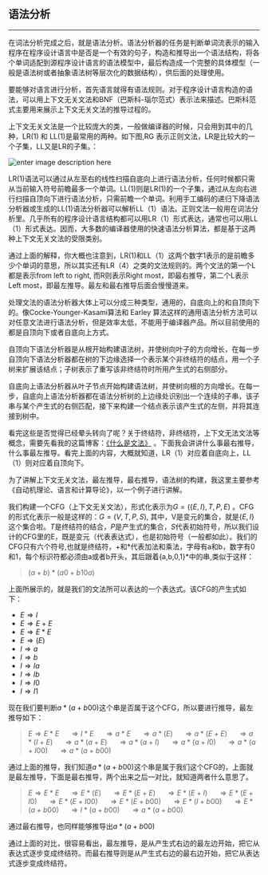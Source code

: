 ## 语法分析
----
在词法分析完成之后，就是语法分析。语法分析器的任务是判断单词流表示的输入程序在程序设计语言中是否是一个有效的句子，构造和推导出一个语法结构，将各个单词适配到源程序设计语言的语法模型中，最后构造成一个完整的具体模型（一般是语法树或者抽象语法树等层次化的数据结构），供后面的处理使用。

要能够对语言进行分析，首先语言就得有语法规则。对于程序设计语言构造的语法，可以用上下文无关文法和BNF（巴斯科-瑙尔范式）表示法来描述。巴斯科范式主要用来展示上下文无关文法的推导过程的。

上下文无关文法是一个比较庞大的类，一般做编译器的时候，只会用到其中的几种，LR(1) 和 LL(1)是最常用的两种。如下图,RG 表示正则文法，LR是比较大的一个子集，LL又是LR的子集。：

![enter image description here]( http://d.hiphotos.bdimg.com/album/s=550;q=90;c=xiangce,100,100/sign=bd132ff4f4246b607f0eb271dbc36b71/6a63f6246b600c33845eaf6f184c510fd9f9a175.jpg?referer=ae2e1d15b0b7d0a222de31ad0f2b&x=.jpg)

LR(1)语法可以通过从左至右的线性扫描自底向上进行语法分析，任何时候都只需从当前输入符号前瞻最多一个单词。LL(1)则是LR(1)的一个子集，通过从左向右进行扫描自顶向下进行语法分析，只需前瞻一个单词。利用手工编码的递归下降语法分析器或生成的LL(1)语法分析器可以解析LL（1）语法。正则文法一般用在词法分析里。几乎所有的程序设计语言结构都可以用LR（1）形式表达，通常也可以用LL（1）形式表达。因而，大多数的编译器使用的快速语法分析算法，都是基于这两种上下文无关文法的受限类别。

通过上面的解释，你大概也注意到，LR(1)和LL（1）这两个数字1表示的是前瞻多少个单词的意思，所以其实还有LR（4）之类的文法规则的。两个文法的第一个L都是表示from left to right, 而R则表示Right most，即最右推导，第二个L表示Left most，即最左推导。最左和最右推导后面会慢慢道来。

处理文法的语法分析器大体上可以分成三种类型，通用的，自底向上的和自顶向下的。像Cocke-Younger-Kasami算法和 Earley 算法这样的通用语法分析方法可以对任意文法进行语法分析，但是效率太低，不能用于编译器产品。所以目前使用的都是自顶向下或者自底向上方式。

自顶向下语法分析器是从根开始构建语法树，并使树向叶子的方向增长，在每一步自顶向下语法分析器都在树的下边缘选择一个表示某个非终结符的结点，用一个子树来扩展该结点；子树表示了重写该非终结符时所用产生式的右侧部分。

自底向上语法分析器从叶子节点开始构建语法树，并使树向根的方向增长。在每一步，自底向上语法分析器都在语法分析树的上边缘处识别出一个连续的子串，该子串与某个产生式的右侧匹配，接下来构建一个结点表示该产生式的左侧，并将其连接到树中。

看完这些是否觉得已经晕头转向了呢？关于终结符，非终结符，上下文无法文法等概念，需要先看我的这篇博客：[《什么是文法》](http://www.shahuwang.com/2013/12/31/%e4%bb%80%e4%b9%88%e6%98%af%e6%96%87%e6%b3%95.html) 。下面我会讲讲什么事最右推导，什么事最左推导。看完上面的内容，大概就知道，LR（1）对应着自底向上，LL（1）则对应着自顶向下。

为了讲解上下文无关文法，最左推导，最右推导，语法树的构建，我这里主要参考《自动机理论、语言和计算导论》，以一个例子进行讲解。

我们构建一个CFG（上下文无关文法），形式化表示为$G = (\{E, I\}, T, P, E)$ 。CFG的形式化表示一般是这样的：$G = (V, T, P, S)$, 其中，V是变元的集合，就是$\{E,I\}$这个集合啦。$T$是终结符的结合，$P$是产生式的集合，$S$代表初始符号，所以我们设计的CFG里的E，既是变元（代表表达式），也是初始符号（一般都如此）。我们的CFG只有六个符号,也就是终结符，+和\*代表加法和乘法，字母有a和b，数字有0和1，每个标识符都必须由a或者b开头，其后跟着{a,b,0,1}\*中的串,类似于这样：

> $(a+b)*(a0+b10a)$


上面所展示的，就是我们的文法所可以表达的一个表达式。该CFG的产生式如下：

+ $E\Rightarrow I$
+ $E\Rightarrow E+E$
+ $E\Rightarrow E*E$
+ $E\Rightarrow (E)$
+ $I\Rightarrow a$
+ $I\Rightarrow b$
+ $I\Rightarrow Ia$
+ $I\Rightarrow Ib$
+ $I\Rightarrow I0$
+ $I\Rightarrow I1$

现在我们要判断$a*(a+b00)$这个串是否属于这个CFG，所以要进行推导，最左推导如下：

> $E\Rightarrow E*E$
> $\quad  \Rightarrow I*E$
> $\quad \Rightarrow a*E$
> $\quad \Rightarrow a*(E)$
> $\quad \Rightarrow a*(E+E)$
> $\quad \Rightarrow a*(I+E)$
> $\quad \Rightarrow a*(a+E)$
> $\quad \Rightarrow a*(a+I)$
> $\quad \Rightarrow a*(a+I0)$
> $\quad \Rightarrow a*(a+I00)$
> $\quad \Rightarrow a*(a+b00)$

通过上面的推导，我们知道$a*(a+b00)$这个串是属于我们这个CFG的，上面就是最左推导，下面是最右推导，两个出来之后一对比，就知道两者什么意思了。

>$E\Rightarrow E*E$
>$\quad \Rightarrow E*(E)$
>$\quad \Rightarrow E*(E+E)$
>$\quad \Rightarrow E*(E+I)$
>$\quad \Rightarrow E*(E+I0)$
>$\quad \Rightarrow E*(E+I00)$
>$\quad \Rightarrow E*(E+b00)$
>$\quad \Rightarrow E*(I+b00)$
>$\quad \Rightarrow E*(a+b00)$
>$\quad \Rightarrow I*(a+b00)$
>$\quad \Rightarrow a*(a+b00)$

通过最右推导，也同样能够推导出$a*(a+b00)$

通过上面的对比，很容易看出，最左推导，是从产生式右边的最左边开始，把它从表达式逐步变成终结符。而最右推导则是从产生式右边的最右边开始，把它从表达式逐步变成终结符。
